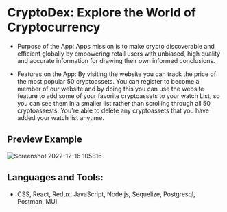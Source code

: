 # CryptoDex: Explore the World of Cryptocurrency

* Purpose of the App: Apps mission is to make crypto discoverable and efficient globally by empowering retail users with unbiased, high quality and accurate information for drawing their own informed conclusions.

* Features on the App: By visiting the website you can track the price of the most popular 50 cryptoassets. You can register to become a member of our website and by doing this you can use the website feature to add some of your favorite cryptoassets to your watch List, so you can see them in a smaller list rather than scrolling through all 50 cryptoassests. You're able to delete any cryptoassets that you have added your watch list anytime.

## Preview Example
![Screenshot 2022-12-16 105816](https://user-images.githubusercontent.com/109240976/208141613-a1732a23-379d-4fed-84d1-73c3027e175b.png)

## Languages and Tools:
* CSS, React, Redux, JavaScript, Node.js, Sequelize, Postgresql, Postman, MUI